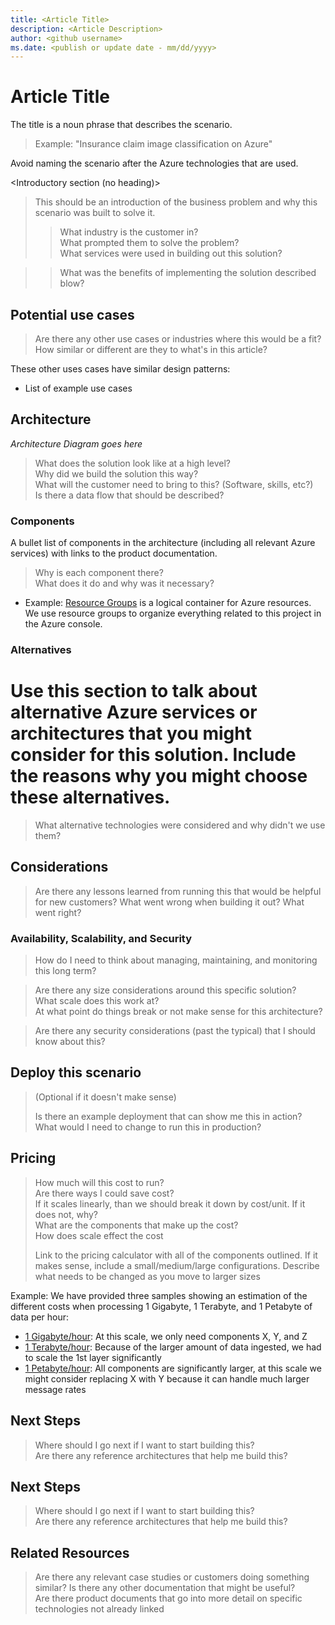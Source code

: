 ```yaml
---
title: <Article Title>
description: <Article Description>
author: <github username>
ms.date: <publish or update date - mm/dd/yyyy>
---
```

# Article Title

The title is a noun phrase that describes the scenario.

> Example: "Insurance claim image classification on Azure"

Avoid naming the scenario after the Azure technologies that are used.

<Introductory section (no heading)>

> This should be an introduction of the business problem and why this scenario was built to solve it.
>> What industry is the customer in?  
>> What prompted them to solve the problem?  
>> What services were used in building out this solution?

>> What was the benefits of implementing the solution described blow?

## Potential use cases

> Are there any other use cases or industries where this would be a fit?  
> How similar or different are they to what's in this article?

These other uses cases have similar design patterns:

* List of example use cases

## Architecture

*Architecture Diagram goes here*

> What does the solution look like at a high level?  
> Why did we build the solution this way?  
> What will the customer need to bring to this?  (Software, skills, etc?)  
> Is there a data flow that should be described?

### Components

A bullet list of components in the architecture (including all relevant Azure services) with links to the product documentation.

> Why is each component there?  
> What does it do and why was it necessary?

* Example: [Resource Groups][resource-groups] is a logical container for Azure resources.  We use resource groups to organize everything related to this project in the Azure console.

### Alternatives

Use this section to talk about alternative Azure services or architectures that you might consider for this solution. Include the reasons why you might choose these alternatives.
=======

> What alternative technologies were considered and why didn't we use them?

## Considerations

> Are there any lessons learned from running this that would be helpful for new customers?  What went wrong when building it out?  What went right?

### Availability, Scalability, and Security

> How do I need to think about managing, maintaining, and monitoring this long term?

> Are there any size considerations around this specific solution?  
> What scale does this work at?  
> At what point do things break or not make sense for this architecture?

> Are there any security considerations (past the typical) that I should know about this?

## Deploy this scenario


> (Optional if it doesn't make sense)
>
> Is there an example deployment that can show me this in action?  What would I need to change to run this in production?

## Pricing

> How much will this cost to run?  
> Are there ways I could save cost?  
> If it scales linearly, than we should break it down by cost/unit.  If it does not, why?  
> What are the components that make up the cost?  
> How does scale effect the cost  
> 
> Link to the pricing calculator with all of the components outlined.  If it makes sense, include a small/medium/large configurations.  Describe what needs to be changed as you move to larger sizes

Example: We have provided three samples showing an estimation of the different costs when processing 1 Gigabyte, 1 Terabyte, and 1 Petabyte of data per hour:

* [1 Gigabyte/hour][small-pricing]: At this scale, we only need components X, Y, and Z
* [1 Terabyte/hour][medium-pricing]: Because of the larger amount of data ingested, we had to scale the 1st layer significantly
* [1 Petabyte/hour][large-pricing]: All components are significantly larger, at this scale we might consider replacing X with Y because it can handle much larger message rates


## Next Steps

> Where should I go next if I want to start building this?  
> Are there any reference architectures that help me build this?

## Next Steps

> Where should I go next if I want to start building this?  
> Are there any reference architectures that help me build this?

## Related Resources

> Are there any relevant case studies or customers doing something similar?
> Is there any other documentation that might be useful?  
> Are there product documents that go into more detail on specific technologies not already linked


<!-- links -->
[small-pricing]: https://azure.com/e/
[medium-pricing]: https://azure.com/e/
[large-pricing]: https://azure.com/e/
[availability]: /azure/architecture/checklist/availability
[resource-groups]: /azure/azure-resource-manager/resource-group-overview
[resiliency]: /azure/architecture/resiliency/
[security]: /azure/security/
[scalability]: /azure/architecture/checklist/scalability
